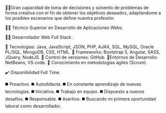 🕵️‍♂️Gran capacidad de toma de decisiones y solvento de problemas de forma creativa con el fin de obtener los objetivos deseados, adaptandome a los posibles escenarios que define nuestra profesión. 


👨‍🎓 Técnico Superior en Desarrollo de Aplicaciones Webs.


👨‍🎓 Desarrollador Web Full Stack .

🧰 Tecnologías: Java, JavaScript, JSON, PHP, AJAX, SQL, MySQL, Oracle PL/SQL, MongoDB, CSS, HTML.
🧰 Frameworks: Bootstrap 5, Angular, SASS, JQuery, NodeJS.
🧰 Control de versiones: GitHub.
🧰Entornos de Desarrollo: NetBeans, VS code.
🧰 Conocimiento en metodologías ágiles (Scrum).

✔️ Disponibilidad Full Time.

◼️ Proactivo.
◼️ Autodidacta.
◼️ En constante aprendizaje de nuevas tecnologías.
◼️ Iniciativa.
◼️ Trabajo en equipo.
◼️ Dispuesto a nuevos desafíos.
◼️ Responsable.
◼️ Asertivo.
◼️ Buscando mi primera oportunidad laboral como desarrollador.
